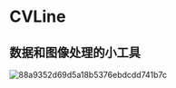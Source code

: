 
<h1>CVLine</h1>
<h2>数据和图像处理的小工具</h2>

![88a9352d69d5a18b5376ebdcdd741b7c](https://github.com/CinXiao/CVLine/assets/54227677/6b37f83b-04ad-4003-bf48-1c9c3226c4ce)
